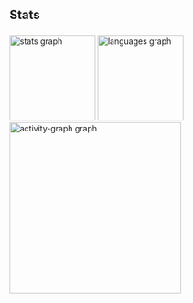 <h2 align="left">Stats</h2>

###

<div align="left">
  <img src="https://github-readme-stats.vercel.app/api?username=wesleymacedo1&hide_title=false&hide_rank=false&show_icons=true&include_all_commits=true&count_private=true&disable_animations=false&theme=gruvbox_light&locale=en&hide_border=false&order=1" height="150" alt="stats graph"  />
  <img src="https://github-readme-stats.vercel.app/api/top-langs?username=wesleymacedo1&locale=en&hide_title=false&layout=compact&card_width=320&langs_count=5&theme=gruvbox_light&hide_border=false&order=2" height="150" alt="languages graph"  />
  <img src="https://github-readme-activity-graph.vercel.app/graph?username=wesleymacedo1&radius=16&theme=high-contrast&area=true&order=5" height="300" alt="activity-graph graph"  />
</div>

###

